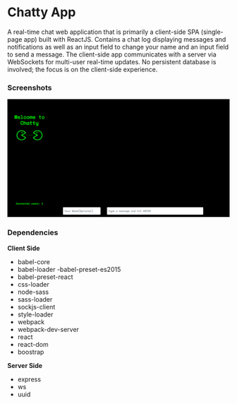 Chatty App
=====================

A real-time chat web application that is primarily a client-side SPA (single-page app) built with ReactJS. 
Contains a chat log displaying messages and notifications as well as an input field to change your name and an input field to send a message. The client-side app communicates with a server via WebSockets for multi-user real-time updates.
No persistent database is involved; the focus is on the client-side experience.

### Screenshots

!["Screenshot of Chatty App"](https://github.com/bguids91/chattyapp/blob/master/docs/Screen%20Shot%202018-10-04%20at%2017.16.36.png?raw=true)

### Dependencies

**Client Side** 

- babel-core
- babel-loader
-babel-preset-es2015
- babel-preset-react
- css-loader
- node-sass
- sass-loader
- sockjs-client
- style-loader
- webpack
- webpack-dev-server
- react
- react-dom
- boostrap

**Server Side**

- express
- ws
- uuid

